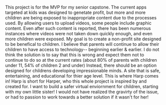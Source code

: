 This project is for the MVP for my senior capstone. 
The current apps targeted at kids was designed to genetate profit, but more and more children are being exposed to inappropriate content due to the processes used. By allowing users to upload videos, some people include graphic content. Even after such content is reported, there has been numerous instances where videos were not taken down quickly enough, and even more children were exposed. 
My goal is to create a non-profit site designed to be benefical to children. I believe that parents will continue to allow their children to have access to technology-- beginning earlier & earlier. I do not think the solution is to say that this is wrong and expect them not to continue to do so at the current rates (about 80% of parents with children under 11, 54% of children 2 and under) Instead, there should be an option designed for childrens developing impressionable minds. A site that is safe, entertaining, and educational for thier age level.
This is where Harp comes in!
Harp is short for Harper, who this whole project is inspired by and created for. I want to build a safer virtual enviornment for children, starting with my own little sister! I would not have realized the gravirty of the issue, or had to passion to work towards a better solution if it wasn't for her! 

